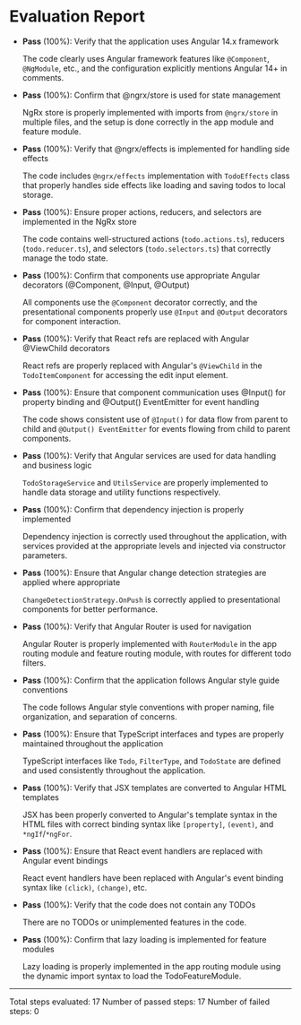# Evaluation Report

- **Pass** (100%): Verify that the application uses Angular 14.x framework
  
  The code clearly uses Angular framework features like `@Component`, `@NgModule`, etc., and the configuration explicitly mentions Angular 14+ in comments.

- **Pass** (100%): Confirm that @ngrx/store is used for state management
  
  NgRx store is properly implemented with imports from `@ngrx/store` in multiple files, and the setup is done correctly in the app module and feature module.

- **Pass** (100%): Verify that @ngrx/effects is implemented for handling side effects
  
  The code includes `@ngrx/effects` implementation with `TodoEffects` class that properly handles side effects like loading and saving todos to local storage.

- **Pass** (100%): Ensure proper actions, reducers, and selectors are implemented in the NgRx store
  
  The code contains well-structured actions (`todo.actions.ts`), reducers (`todo.reducer.ts`), and selectors (`todo.selectors.ts`) that correctly manage the todo state.

- **Pass** (100%): Confirm that components use appropriate Angular decorators (@Component, @Input, @Output)
  
  All components use the `@Component` decorator correctly, and the presentational components properly use `@Input` and `@Output` decorators for component interaction.

- **Pass** (100%): Verify that React refs are replaced with Angular @ViewChild decorators
  
  React refs are properly replaced with Angular's `@ViewChild` in the `TodoItemComponent` for accessing the edit input element.

- **Pass** (100%): Ensure that component communication uses @Input() for property binding and @Output() EventEmitter for event handling
  
  The code shows consistent use of `@Input()` for data flow from parent to child and `@Output() EventEmitter` for events flowing from child to parent components.

- **Pass** (100%): Verify that Angular services are used for data handling and business logic
  
  `TodoStorageService` and `UtilsService` are properly implemented to handle data storage and utility functions respectively.

- **Pass** (100%): Confirm that dependency injection is properly implemented
  
  Dependency injection is correctly used throughout the application, with services provided at the appropriate levels and injected via constructor parameters.

- **Pass** (100%): Ensure that Angular change detection strategies are applied where appropriate
  
  `ChangeDetectionStrategy.OnPush` is correctly applied to presentational components for better performance.

- **Pass** (100%): Verify that Angular Router is used for navigation
  
  Angular Router is properly implemented with `RouterModule` in the app routing module and feature routing module, with routes for different todo filters.

- **Pass** (100%): Confirm that the application follows Angular style guide conventions
  
  The code follows Angular style conventions with proper naming, file organization, and separation of concerns.

- **Pass** (100%): Ensure that TypeScript interfaces and types are properly maintained throughout the application
  
  TypeScript interfaces like `Todo`, `FilterType`, and `TodoState` are defined and used consistently throughout the application.

- **Pass** (100%): Verify that JSX templates are converted to Angular HTML templates
  
  JSX has been properly converted to Angular's template syntax in the HTML files with correct binding syntax like `[property]`, `(event)`, and `*ngIf`/`*ngFor`.

- **Pass** (100%): Ensure that React event handlers are replaced with Angular event bindings
  
  React event handlers have been replaced with Angular's event binding syntax like `(click)`, `(change)`, etc.

- **Pass** (100%): Verify that the code does not contain any TODOs
  
  There are no TODOs or unimplemented features in the code.

- **Pass** (100%): Confirm that lazy loading is implemented for feature modules
  
  Lazy loading is properly implemented in the app routing module using the dynamic import syntax to load the TodoFeatureModule.

---

Total steps evaluated: 17
Number of passed steps: 17
Number of failed steps: 0
